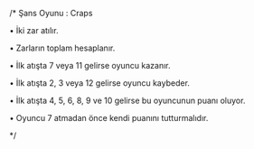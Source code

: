 /*
Şans Oyunu : Craps

•	İki zar atılır.

•	Zarların toplam hesaplanır.

•	İlk atışta 7 veya 11 gelirse oyuncu kazanır.

•	İlk atışta 2, 3 veya 12 gelirse oyuncu kaybeder.

•	İlk atışta 4, 5, 6, 8, 9 ve 10 gelirse bu oyuncunun puanı oluyor.

•	Oyuncu 7 atmadan önce kendi puanını tutturmalıdır.

*/
